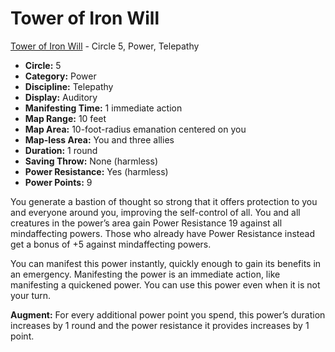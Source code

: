 # Tower of Iron Will

[Tower of Iron Will](/Psionics/T/TowerOfIronWill.md) - Circle 5, Power, Telepathy

- **Circle:** 5
- **Category:** Power
- **Discipline:** Telepathy
- **Display:** Auditory
- **Manifesting Time:** 1 immediate action
- **Map Range:** 10 feet
- **Map Area:** 10-foot-radius emanation centered on you
- **Map-less Area:** You and three allies
- **Duration:** 1 round
- **Saving Throw:** None (harmless)
- **Power Resistance:** Yes (harmless)
- **Power Points:** 9

You generate a bastion of thought so strong that it offers protection to you and everyone around you, improving the self-control of all. You and all creatures in the power’s area gain Power Resistance 19 against all mindaffecting powers. Those who already have Power Resistance instead get a bonus of +5 against mindaffecting powers.

You can manifest this power instantly, quickly enough to gain its benefits in an emergency. Manifesting the power is an immediate action, like manifesting a quickened power. You can use this power even when it is not your turn.

**Augment:** For every additional power point you spend, this power’s duration increases by 1 round and the power resistance it provides increases by 1 point.
